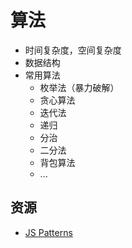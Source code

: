 # 算法
* 时间复杂度，空间复杂度
* 数据结构
* 常用算法
  * 枚举法（暴力破解）
  * 贪心算法
  * 迭代法
  * 递归
  * 分治
  * 二分法
  * 背包算法
  * ...

## 资源
* [JS Patterns](http://shichuan.github.io/javascript-patterns/)